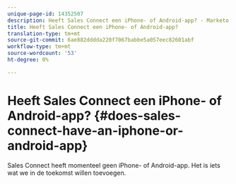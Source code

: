 ```yaml
---
unique-page-id: 14352507
description: Heeft Sales Connect een iPhone- of Android-app? - Marketo Docs - Productdocumentatie
title: Heeft Sales Connect een iPhone- of Android-app?
translation-type: tm+mt
source-git-commit: 6ae882dddda220f7067babbe5a057eec82601abf
workflow-type: tm+mt
source-wordcount: '53'
ht-degree: 0%

---
```



# Heeft Sales Connect een iPhone- of Android-app? {#does-sales-connect-have-an-iphone-or-android-app}

Sales Connect heeft momenteel geen iPhone- of Android-app. Het is iets wat we in de toekomst willen toevoegen.
